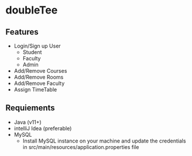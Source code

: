 # doubleTee

## Features
  
- Login/Sign up User
  - Student
  - Faculty
  - Admin
- Add/Remove Courses
- Add/Remove Rooms
- Add/Remove Faculty
- Assign TimeTable

## Requiements

- Java (v11+)
- intelliJ Idea (preferable)
- MySQL
  - Install MySQL instance on your machine and update the credentials in src/main/resources/application.properties file
